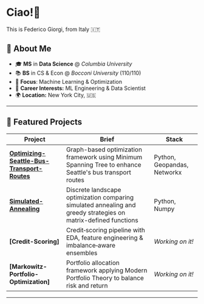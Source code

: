 
# Ciao!👋

This is Federico Giorgi, from Italy 🇮🇹

## 🚀 About Me

- 🎓 **MS** in **Data Science** @ *Columbia University*
- 📚 **BS** in CS & Econ @ *Bocconi University* (110/110)
- 🤖 **Focus**: Machine Learning & Optimization
- 💼 **Career Interests:** ML Engineering & Data Scientist
- 🌍 **Location:** New York City, 🇺🇸


---

## 📂 Featured Projects
| Project | Brief | Stack |
|---------|-------|-------|
| **[Optimizing-Seattle-Bus-Transport-Routes](https://github.com/fede-giorgi/Optimizing-Seattle-Bus-Transport-Routes)** | Graph-based optimization framework using Minimum Spanning Tree to enhance Seattle's bus transport routes | Python, Geopandas, Networkx |
| **[Simulated-Annealing](https://github.com/fede-giorgi/Simulated-Annealing)** | Discrete landscape optimization comparing simulated annealing and greedy strategies on matrix-defined functions | Python, Numpy |
| **[Credit-Scoring]** | Credit‑scoring pipeline with EDA, feature engineering & imbalance‑aware ensembles | _Working on it!_ |
| **[Markowitz-Portfolio-Optimization]** | Portfolio allocation framework applying Modern Portfolio Theory to balance risk and return | _Working on it!_ |


---
